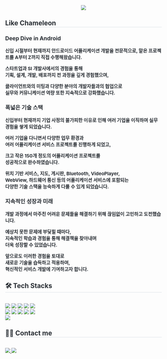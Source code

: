 <div align= "center">
    <img src="https://capsule-render.vercel.app/api?type=waving&color=0:0400ff,100:5434f4&height=240&text=Marty's%20repos&animation=&fontColor=ffffff&fontSize=40" />
    </div>
    <div style="text-align: left;"> 
    <h2 style="border-bottom: 1px solid #d8dee4; color: #282d33;"> Like Chameleon </h2>  
    <div style="font-weight: 700; font-size: 15px; text-align: left; color: #282d33;">
  <h3>Deep Dive in Android</h3>
  <p>
신입 시절부터 현재까지  
안드로이드 어플리케이션 개발을 전문적으로,  
맡은 프로젝트를 A부터 Z까지 직접 수행해왔습니다.

스타트업과 SI 개발사에서의 경험을 통해  
기획, 설계, 개발, 배포까지 전 과정을 깊게 경험했으며,

클라이언트와의 미팅과 다양한 분야의 개발자들과의 협업으로  
실무와 커뮤니케이션 역량 또한 지속적으로 강화했습니다.
  </p>

  <h3>폭넓은 기술 스택</h3>
  <p>
신입부터 현재까지  
기업 사정의 불가피한 이유로 인해 여러 기업을 이직하며  
실무 경험을 쌓게 되었습니다.

여러 기업을 다니면서 다양한 업무 환경과  
여러 어플리케이션 서비스 프로젝트를 진행하게 되었고,

크고 작은 150개 정도의 어플리케이션 프로젝트를  
성공적으로 완수하였습니다.

위치 기반 서비스, 지도, 게시판, Bluetooth, VideoPlayer,  
WebView, 하드웨어 통신 등의 어플리케이션 서비스에 포함되는  
다양한 기술 스택을 능숙하게 다룰 수 있게 되었습니다.
  </p>

  <h3>지속적인 성장과 미래</h3>
  <p>
개발 과정에서 마주친 어려운 문제들을  
해결하기 위해 끊임없이 고민하고 도전했습니다.

예상치 못한 문제에 부딪힐 때마다,  
지속적인 학습과 경험을 통해 해결책을 찾아내며  
더욱 성장할 수 있었습니다.

앞으로도 이러한 경험을 토대로  
새로운 기술을 습득하고 적용하며,  
혁신적인 서비스 개발에 기여하고자 합니다.
  </p>
      </div> 
    </div>
    <div style="text-align: left;">
    <h2 style="border-bottom: 1px solid #d8dee4; color: #282d33;"> 🛠️ Tech Stacks </h2> <br> 
    <div style="margin: ; text-align: left;" "text-align: left;"> <img src="https://img.shields.io/badge/Android-3DDC84?style=for-the-badge&logo=Android&logoColor=white">
          <img src="https://img.shields.io/badge/Discord-5865F2?style=for-the-badge&logo=Discord&logoColor=white">
          <img src="https://img.shields.io/badge/Figma-F24E1E?style=for-the-badge&logo=Figma&logoColor=white">
          <img src="https://img.shields.io/badge/Firebase-FFCA28?style=for-the-badge&logo=Firebase&logoColor=white">
          <img src="https://img.shields.io/badge/Flutter-02569B?style=for-the-badge&logo=Flutter&logoColor=white">
          <br/><img src="https://img.shields.io/badge/Github-181717?style=for-the-badge&logo=Github&logoColor=white">
          <img src="https://img.shields.io/badge/Git-F05032?style=for-the-badge&logo=Git&logoColor=white">
          <img src="https://img.shields.io/badge/IOS-000000?style=for-the-badge&logo=IOS&logoColor=white">
          <img src="https://img.shields.io/badge/Java-007396?style=for-the-badge&logo=Java&logoColor=white">
          <img src="https://img.shields.io/badge/Notion-000000?style=for-the-badge&logo=Notion&logoColor=white">
          <br/><img src="https://img.shields.io/badge/Swift-F05138?style=for-the-badge&logo=Swift&logoColor=white">
          </div>
    </div>
    <div style="text-align: left;">
    <h2 style="border-bottom: 1px solid #d8dee4; color: #282d33;"> 🧑‍💻 Contact me </h2> <br> 
    <div style="text-align: left;"> <a href=https://www.notion.so/2ff62f744ff14d2eb7f1d66262cceed9?source=copy_link> <img src="https://img.shields.io/badge/Notion-000000?style=for-the-badge&logo=Notion&logoColor=white&link=https://www.notion.so/2ff62f744ff14d2eb7f1d66262cceed9?source=copy_link"> </a>
         <a href=mailto:kimbh0905@gmail.com> <img src="https://img.shields.io/badge/Gmail-EA4335?style=for-the-badge&logo=Gmail&logoColor=white&link=mailto:kimbh0905@gmail.com"> </a>
          </div>  <br> 
    </div>
    
